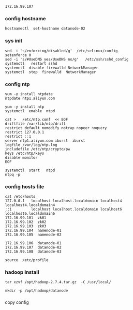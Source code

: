 ```
172.16.99.107
```


###  config hostname

```
hostnamectl  set-hostname datanode-02
```


### sys init

```
sed -i 's/enforcing/disabled/g'  /etc/selinux/config
setenforce 0
sed -i 's/#UseDNS yes/UseDNS no/g'   /etc/ssh/sshd_config
systemctl   restart sshd
systemctl  disable firewalld NetworkManager
systemctl  stop  firewalld  NetworkManager
```

### config ntp

```
yum -y install ntpdate
ntpdate ntp1.aliyun.com
```

```
yum -y install ntp
systemctl  enable  ntpd
```

```
cat >   /etc/ntp.conf  << EOF
driftfile /var/lib/ntp/drift
restrict default nomodify notrap nopeer noquery
restrict 127.0.0.1 
restrict ::1
server ntp1.aliyun.com iburst  iburst
logfile /var/log/ntp.log
includefile /etc/ntp/crypto/pw
keys /etc/ntp/keys
disable monitor
EOF
```

```
systemctl  start   ntpd
ntpq -p
```





###  config hosts file

```
cat /etc/hosts
127.0.0.1   localhost localhost.localdomain localhost4 localhost4.localdomain4
::1         localhost localhost.localdomain localhost6 localhost6.localdomain6
172.16.99.101  zk01
172.16.99.102  zk02
172.16.99.103  zk03
172.16.99.104  namenode-01
172.16.99.105  namenode-02

172.16.99.106  datanode-01
172.16.99.107  datanode-02
172.16.99.108  datanode-03
```

```
source  /etc/profile
```

### hadoop install

```
tar xzvf /opt/hadoop-2.7.4.tar.gz  -C /usr/local/
```


```
mkdir -p /opt/hadoop/datanode
```
### 
copy config




